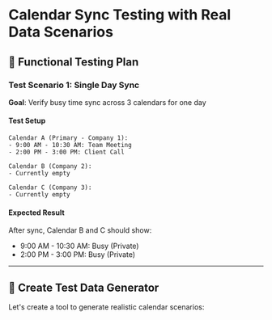 # Calendar Sync Testing with Real Data Scenarios

## 🧪 **Functional Testing Plan**

### **Test Scenario 1: Single Day Sync**
**Goal**: Verify busy time sync across 3 calendars for one day

#### Test Setup
```
Calendar A (Primary - Company 1): 
- 9:00 AM - 10:30 AM: Team Meeting
- 2:00 PM - 3:00 PM: Client Call

Calendar B (Company 2): 
- Currently empty

Calendar C (Company 3):
- Currently empty
```

#### Expected Result
After sync, Calendar B and C should show:
- 9:00 AM - 10:30 AM: Busy (Private)
- 2:00 PM - 3:00 PM: Busy (Private)

---

## 🔧 **Create Test Data Generator**

Let's create a tool to generate realistic calendar scenarios:

